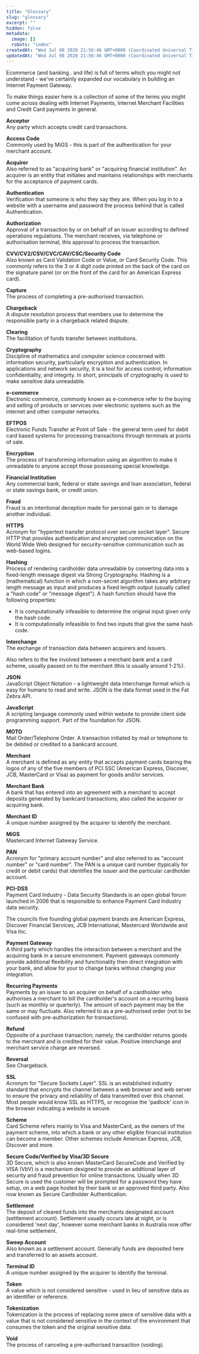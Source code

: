 ```yaml
---
title: "Glossary"
slug: "glossary"
excerpt: ""
hidden: false
metadata: 
  image: []
  robots: "index"
createdAt: "Wed Jul 08 2020 21:56:46 GMT+0000 (Coordinated Universal Time)"
updatedAt: "Wed Jul 08 2020 21:56:46 GMT+0000 (Coordinated Universal Time)"
---
```

Ecommerce (and banking.. and life) is full of terms which you might not understand - we've certainly expanded our vocabulary in building an Internet Payment Gateway.

To make things easier here is a collection of some of the terms you might come across dealing with Internet Payments, Internet Merchant Facilities and Credit Card payments in general.

**Acceptor**  
Any party which accepts credit card transactions.

**Access Code**  
Commonly used by MiGS - this is part of the authentication for your merchant account.

**Acquirer**  
Also referred to as "acquiring bank" or "acquiring financial institution". An acquirer is an entity that initiates and maintains relationships with merchants for the acceptance of payment cards.

**Authentication**  
Verification that someone is who they say they are. When you log in to a website with a username and password the process behind that is called Authentication. 

**Authorization**  
Approval of a transaction by or on behalf of an issuer according to defined operations regulations. The merchant receives, via telephone or authorisation terminal, this approval to process the transaction.

**CVV/CV2/CSV/CVC/CAV/CSC/Security Code**  
Also known as Card Validation Code or Value, or Card Security Code. This commonly refers to the 3 or 4 digit code printed on the back of the card on the signature panel (or on the front of the card for an American Express card).

**Capture**  
The process of completing a pre-authorised transaction.

**Chargeback**  
A dispute resolution process that members use to determine the responsible party in a chargeback related dispute.

**Clearing**  
The facilitation of funds transfer between institutions.

**Cryptography**  
Discipline of mathematics and computer science concerned with information security, particularly encryption and authentication. In applications and network security, it is a tool for access control, information confidentiality, and integrity. In short, principals of cryptography is used to make sensitive data unreadable.

**e-commerce**  
Electronic commerce, commonly known as e-commerce refer to the buying and selling of products or services over electronic systems such as the internet and other computer networks.

**EFTPOS**  
Electronic Funds Transfer at Point of Sale - the general term used for debit card based systems for processing transactions through terminals at points of sale.

**Encryption**  
The process of transforming information using an algorithm to make it unreadable to anyone accept those possessing special knowledge.

**Financial Institution**  
Any commercial bank, federal or state savings and loan association, federal or state savings bank, or credit union.

**Fraud**  
Fraud is an intentional deception made for personal gain or to damage another individual.

**HTTPS**  
Acronym for "hypertext transfer protocol over secure socket layer". Secure HTTP that provides authentication and encrypted communication on the World Wide Web designed for security-sensitive communication such as web-based logins.

**Hashing**  
Process of rendering cardholder data unreadable by converting data into a fixed-length message digest via Strong Cryptography. Hashing is a (mathematical) function in which a non-secret algorithm takes any arbitrary length message as input and produces a fixed length output (usually called a "hash code" or "message digest"). A hash function should have the following properties:

- It is computationally infeasible to determine the original input given only the hash code. 
- It is computationally infeasible to find two inputs that give the same hash code.

**Interchange**  
The exchange of transaction data between acquirers and issuers. 

Also refers to the fee involved between a merchant bank and a card scheme, usually passed on to the merchant (this is usually around 1-2%).

**JSON**  
JavaScript Object Notation - a lightweight data interchange format which is easy for humans to read and write. JSON is the data format used in the Fat Zebra API.

**JavaScript**  
A scripting language commonly used within website to provide client side programming support. Part of the foundation for JSON.

**MOTO**  
Mail Order/Telephone Order. A transaction initiated by mail or telephone to be debited or credited to a bankcard account.

**Merchant**  
A merchant is defined as any entity that accepts payment cards bearing the logos of any of the five members of PCI SSC (American Express, Discover, JCB, MasterCard or Visa) as payment for goods and/or services.

**Merchant Bank**  
A bank that has entered into an agreement with a merchant to accept deposits generated by bankcard transactions; also called the acquirer or acquiring bank.

**Merchant ID**  
A unique number assigned by the acquirer to identify the merchant.

**MiGS**  
Mastercard Internet Gateway Service.

**PAN**  
Acronym for "primary account number" and also referred to as "account number" or "card number". The PAN is a unique card number (typically for credit or debit cards) that identifies the issuer and the particular cardholder account.

**PCI-DSS**  
Payment Card Industry - Data Security Standards is an open global forum launched in 2006 that is responsible to enhance Payment Card Industry data security. 

The councils five founding global payment brands are American Express, Discover Financial Services, JCB International, Mastercard Worldwide and Visa Inc.

**Payment Gateway**  
A third party which handles the interaction between a merchant and the acquiring bank in a secure environment. Payment gateways commonly provide additional flexibility and functionality then direct integration with your bank, and allow for your to change banks without changing your integration.

**Recurring Payments**  
Payments by an issuer to an acquirer on behalf of a cardholder who authorises a merchant to bill the cardholder's account on a recurring basis (such as monthly or quarterly). The amount of each payment may be the same or may fluctuate. Also referred to as a pre-authorised order (not to be confused with pre-authorization for transactions).

**Refund**  
Opposite of a purchase transaction; namely, the cardholder returns goods to the merchant and is credited for their value. Positive interchange and merchant service charge are reversed.

**Reversal**  
See Chargeback.

**SSL**  
Acronym for "Secure Sockets Layer". SSL is an established industry standard that encrypts the channel between a web browser and web server to ensure the privacy and reliability of data transmitted over this channel. Most people would know SSL as HTTPS, or recognise the 'padlock' icon in the browser indicating a website is secure.

**Scheme**  
Card Scheme refers mainly to Visa and MasterCard, as the owners of the payment scheme, into which a bank or any other eligible financial institution can become a member. Other schemes include American Express, JCB, Discover and more.

**Secure Code/Verified by Visa/3D Secure**  
3D Secure, which is also known MasterCard SecureCode and Verified by VISA (VbV) is a mechanism designed to provide an additional layer of security and fraud prevention for online transactions. Usually when 3D Secure is used the customer will be prompted for a password they have setup, on a web page hosted by their bank or an approved third party. Also now known as Secure Cardholder Authentication.

**Settlement**  
The deposit of cleared funds into the merchants designated account (settlement account). Settlement usually occurs late at night, or is considered 'next day', however some merchant banks in Australia now offer real-time settlement.

**Sweep Account**  
Also known as a settlement account. Generally funds are deposited here and transferred to an assets account.

**Terminal ID**  
A unique number assigned by the acquirer to identify the terminal.

**Token**  
A value which is not considered sensitive - used in lieu of sensitive data as an identifier or reference.

**Tokenization**  
Tokenization is the process of replacing some piece of sensitive data with a value that is not considered sensitive in the context of the environment that consumes the token and the original sensitive data.

**Void**  
The process of canceling a pre-authorised transaction (voiding).
